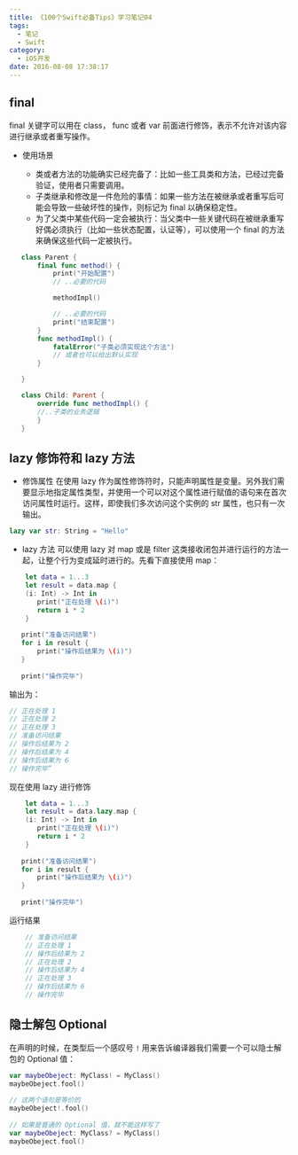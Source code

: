 ```yaml
---
title: 《100个Swift必备Tips》学习笔记04
tags:
  - 笔记
  - Swift
category:
  - iOS开发
date: 2016-08-08 17:38:17
---
```


## final
final 关键字可以用在 class， func 或者 var 前面进行修饰，表示不允许对该内容进行继承或者重写操作。

* 使用场景

   * 类或者方法的功能确实已经完备了：比如一些工具类和方法，已经过完备验证，使用者只需要调用。
   * 子类继承和修改是一件危险的事情：如果一些方法在被继承或者重写后可能会导致一些破坏性的操作，则标记为 final 以确保稳定性。
   * 为了父类中某些代码一定会被执行：当父类中一些关键代码在被继承重写好偶必须执行（比如一些状态配置，认证等），可以使用一个 final 的方法来确保这些代码一定被执行。

```swift
   class Parent {
       final func method() {
           print("开始配置")
           // ..必要的代码

           methodImpl()

           // ..必要的代码
           print("结束配置")
       }
       func methodImpl() {
           fatalError("子类必须实现这个方法")
           // 或者也可以给出默认实现
       }

   }

   class Child: Parent {
       override func methodImpl() {
       //..子类的业务逻辑
       }
   }
``` 
<!--more-->

## lazy 修饰符和 lazy 方法
* 修饰属性
在使用 lazy 作为属性修饰符时，只能声明属性是变量。另外我们需要显示地指定属性类型，并使用一个可以对这个属性进行赋值的语句来在首次访问属性时运行。这样，即使我们多次访问这个实例的 str 属性，也只有一次输出。

```swift
lazy var str: String = "Hello"
```

* lazy 方法
	可以使用 lazy 对 map 或是 filter 这类接收闭包并进行运行的方法一起，让整个行为变成延时进行的。先看下直接使用 map：
	
```swift
	let data = 1...3
	let result = data.map {
	(i: Int) -> Int in
       print("正在处理 \(i)")
       return i * 2
	}
	
   print("准备访问结果")
   for i in result {
       print("操作后结果为 \(i)")
   }
   
   print("操作完毕")
```
	
输出为：
	
```swift
// 正在处理 1
// 正在处理 2
// 正在处理 3
// 准备访问结果
// 操作后结果为 2
// 操作后结果为 4
// 操作后结果为 6
// 操作完毕”
```

现在使用 lazy 进行修饰
	
```swift
	let data = 1...3
	let result = data.lazy.map {
	(i: Int) -> Int in
       print("正在处理 \(i)")
       return i * 2
	}
	
   print("准备访问结果")
   for i in result {
       print("操作后结果为 \(i)")
   }
   
   print("操作完毕")
```
	
运行结果
	
```swift
	// 准备访问结果
	// 正在处理 1
	// 操作后结果为 2
	// 正在处理 2
	// 操作后结果为 4
	// 正在处理 3
	// 操作后结果为 6
	// 操作完毕
```
## 隐士解包 Optional

在声明的时候，在类型后一个感叹号 `!` 用来告诉编译器我们需要一个可以隐士解包的 Optional 值：

```swift
var maybeObeject: MyClass! = MyClass()
maybeObeject.fool()
   
// 这两个语句是等价的
maybeObeject!.fool()
      
// 如果是普通的 Optional 值，就不能这样写了
var maybeObeject: MyClass? = MyClass()
maybeObeject.fool() 
```




